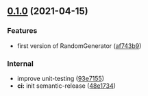 ## [0.1.0](https://github.com/manutero/randomjs/compare/v0.0.0...v0.1.0) (2021-04-15)


### Features

* first version of RandomGenerator ([af743b9](https://github.com/manutero/randomjs/commit/af743b99dfdab39415588bd9ff2bfb93a7772a38))


### Internal

* improve unit-testing ([93e7155](https://github.com/manutero/randomjs/commit/93e715507295c8f7fbf43a3df64479a591f45bb1))
* **ci:** init semantic-release ([48e1734](https://github.com/manutero/randomjs/commit/48e17349812404245ae08a0ef6d6df3118bcdd11))
